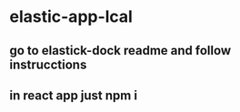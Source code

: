 # elastic-app-lcal

## go to elastick-dock readme and follow instrucctions
## in react app just npm i

